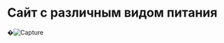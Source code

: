 ﻿# Сайт с различным видом питания
�![Capture](https://user-images.githubusercontent.com/115213669/235879390-266679ef-8f02-4c41-8fd4-d52cbb2927ad.PNG)
